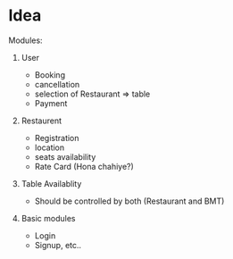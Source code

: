 # Idea

Modules:
   1. User
       - Booking
       - cancellation
       - selection of Restaurant => table
       - Payment

   2. Restaurent
       - Registration
       - location
       - seats availability
       - Rate Card (Hona chahiye?)
   
   3. Table Availablity
       - Should be controlled by both (Restaurant and BMT)
   
   4.  Basic modules
       - Login
       - Signup, etc..

